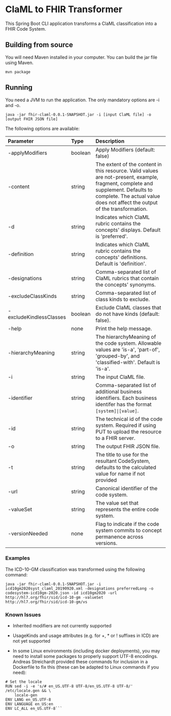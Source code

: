 # ClaML to FHIR Transformer

This Spring Boot CLI application transforms a ClaML classification into a FHIR Code System.

## Building from source

You will need Maven installed in your computer. You can build the jar file using Maven.

```
mvn package
```

## Running

You need a JVM to run the application. The only mandatory options are -i and -o.

```
java -jar fhir-claml-0.0.1-SNAPSHOT.jar -i [input ClaML file] -o [output FHIR JSON file]
```

The following options are available:

| Parameter                | Type        | Description   |
| :----------------------- | :---------- |:------------- |
| -applyModifiers          | boolean     | Apply Modifiers (default: false) |
| -content                 | string      | The extent of the content in this resource. Valid values are not-present, example, fragment, complete and supplement. Defaults to complete. The actual value does not affect the output of the transformation. |
| -d                       | string      | Indicates which ClaML rubric contains the concepts' displays. Default is 'preferred'. |
| -definition              | string      | Indicates which ClaML rubric contains the concepts' definitions. Default is 'definition'. |
| -designations            | string      | Comma-separated list of ClaML rubrics that contain the concepts' synonyms. |
| -excludeClassKinds       | string      | Comma-separated list of class kinds to exclude. |
| -excludeKindlessClasses  | boolean     | Exclude ClaML classes that do not have kinds (default: false). |
| -help                    | none        | Print the help message. |
| -hierarchyMeaning        | string      | The hierarchyMeaning of the code system. Allowable values are 'is-a', 'part-of', 'grouped-by', and 'classified-with'. Default is 'is-a'. |
| -i                       | string      | The input ClaML file. |
| -identifier              | string      | Comma-separated list of additional business identifiers. Each business identifer has the format <code>\[system\]&#124;\[value\]</code>.|
| -id                      | string      | The technical id of the code system. Required if using PUT to upload the resource to a FHIR server. |
| -o                       | string      | The output FHIR JSON file. |
| -t                       | string      | The title to use for the resultant CodeSystem, defaults to the calculated value for name if not provided |
| -url                     | string      | Canonical identifier of the code system. |
| -valueSet                | string      | The value set that represents the entire code system. |
| -versionNeeded           | none        | Flag to indicate if the code system commits to concept permanence across versions. |

### Examples

The ICD-10-GM classification was transformed using the following command:

```
java -jar fhir-claml-0.0.1-SNAPSHOT.jar -i icd10gm2020syst_claml_20190920.xml -designations preferredLong -o codesystem-icd10gm-2020.json -id icd10gm2020 -url http://hl7.org/fhir/sid/icd-10-gm -valueSet http://hl7.org/fhir/sid/icd-10-gm/vs
```

### Known Issues

* Inherited modifiers are not currently supported

* UsageKinds and usage attributes (e.g. for +, * or ! suffixes in ICD) are not yet supported

* In some Linux environments (including docker deployments), you may need to install some packages to properly support UTF-8 encodings. Andreas Streichardt provided these commands for inclusion in a Dockerfile to fix this (these can be adapted to Linux commands if you need):
```RUN apt-get update && apt-get install -y python3 git openjdk-11-jdk maven jq unzip locales
# Set the locale
RUN sed -i -e 's/# en_US.UTF-8 UTF-8/en_US.UTF-8 UTF-8/' /etc/locale.gen && \
    locale-gen
ENV LANG en_US.UTF-8
ENV LANGUAGE en_US:en
ENV LC_ALL en_US.UTF-8```
